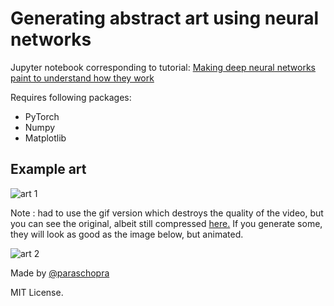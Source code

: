 # Generating abstract art using neural networks 

Jupyter notebook corresponding to tutorial: [Making deep neural networks paint to understand how they work](https://towardsdatascience.com/making-deep-neural-networks-paint-to-understand-how-they-work-4be0901582ee)

Requires following packages:
- PyTorch
- Numpy
- Matplotlib

## Example art

![art 1](https://thumbs.gfycat.com/WhiteWastefulDamselfly-size_restricted.gif)

Note : had to use the gif version which destroys the quality of the video, but you can see the original, albeit still compressed [here.](https://giant.gfycat.com/WhiteWastefulDamselfly.webm) If you generate some, they will look as good as the image below, but animated.

![art 2](https://cdn-images-1.medium.com/max/800/1*lwNsGQZpGf-m6vUmku68CQ.png)

Made by [@paraschopra](https://twitter.com/paraschopra)

MIT License.
